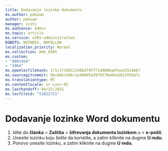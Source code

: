 ```yaml
---
title: Dodavanje lozinke dokumentu
ms.author: pebaum
author: pebaum
manager: scotv
ms.audience: Admin
ms.topic: article
ms.service: o365-administration
ROBOTS: NOINDEX, NOFOLLOW
localization_priority: Normal
ms.collection: Adm_O365
ms.custom:
- "9001454"
- "3464"
ms.openlocfilehash: 171c1716012240bd79f77148086adfee2d324667
ms.sourcegitcommit: 8bc60ec34bc1e40685e3976576e04a2623f63a7c
ms.translationtype: MT
ms.contentlocale: sr-Latn-RS
ms.lasthandoff: 04/15/2021
ms.locfileid: "51822721"
---
```

# <a name="add-a-password-to-a-word-document"></a>Dodavanje lozinke Word dokumentu

1. Idite do **članka**  >  **Zaštita**  >  **šifrovanja dokumenta lozinkom** u  >  **e-pošti**.
2. Unesite lozinku koju želite da koristite, a zatim kliknite na dugme **U redu.**
3. Ponovo unesite lozinku, a zatim kliknite na dugme **U redu.**